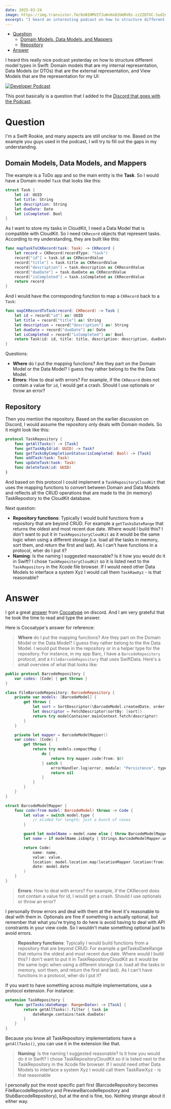 ```yaml
---
date: 2025-03-24
image: https://img.transistor.fm/8oNIHMVZfJuWvHxD2UmRV8s-zz2ZDfXC-Sud2dJRo24/rs:fill:400:400:1/q:60/aHR0cHM6Ly9pbWct/dXBsb2FkLXByb2R1/Y3Rpb24udHJhbnNp/c3Rvci5mbS9lMjg4/Y2UwYzYzMjlmN2My/Y2U4MWE3ZmYwNDJk/YTZhZC5wbmc.webp
excerpt: "I heard an interesting podcast on how to structure different model types in Swift: Domain models that are my internal representation, Data Models (or DTOs) that are the external representation, and View Models that are the representation for the UI. But many aspects are still unclear to me."
---
```


- [Question](#question)
    - [Domain Models, Data Models, and Mappers](#domain-models-data-models-and-mappers)
    - [Repository](#repository)
- [Answer](#answer)

I heard this really nice podcast yesterday on how to structure different model types in Swift: Domain models that are my internal representation, Data Models (or DTOs) that are the external representation, and View Models that are the representation for my UI:

[![Developer Podcast](https://img.transistor.fm/8oNIHMVZfJuWvHxD2UmRV8s-zz2ZDfXC-Sud2dJRo24/rs:fill:400:400:1/q:60/aHR0cHM6Ly9pbWct/dXBsb2FkLXByb2R1/Y3Rpb24udHJhbnNp/c3Rvci5mbS9lMjg4/Y2UwYzYzMjlmN2My/Y2U4MWE3ZmYwNDJk/YTZhZC5wbmc.webp)](https://podcasts.apple.com/de/podcast/developer-podcast/id1467065787?i=1000698509743)

This post basically is a question that I added to the [Discord that goes with the Podcast](https://discord.com/invite/j57uchzUa9).

# Question

I'm a Swift Rookie, and many aspects are still unclear to me. Based on the example you guys used in the podcast, I will try to fill out the gaps in my understanding.

## Domain Models, Data Models, and Mappers

The example is a ToDo app and so the main entity is the **Task**. So I would have a Domain model `Task` that looks like this:

```swift
struct Task {
    let id: UUID
    let title: String
    let description: String
    let dueDate: Date
    let isCompleted: Bool
}
```

As I want to store my tasks in CloudKit, I need a Data Model that is compatible with CloudKit. So I need `CKRecord` objects that represent tasks. According to my understanding, they are built like this:

```swift
func mapTaskToCKRecord(task: Task) -> CKRecord {
    let record = CKRecord(recordType: "task")
    record["id"] = task.id as CKRecordValue
    record["title"] = task.title as CKRecordValue
    record["description"] = task.description as CKRecordValue
    record["dueDate"] = task.dueDate as CKRecordValue
    record["isCompleted"] = task.isCompleted as CKRecordValue
    return record
}
```

And I would have the corresponding function to map a `CKRecord` back to a `Task`:

```swift
func mapCKRecordToTask(record: CKRecord) -> Task {
    let id = record["id"] as! UUID
    let title = record["title"] as! String
    let description = record["description"] as! String
    let dueDate = record["dueDate"] as! Date
    let isCompleted = record["isCompleted"] as! Bool
    return Task(id: id, title: title, description: description, dueDate: dueDate, isCompleted: isCompleted)
}
```

Questions:

* **Where** do I put the mapping functions? Are they part on the Domain Model or the Data Model? I guess they rather belong to the the Data Model.
* **Errors**: How to deal with errors? For example, if the `CKRecord` does not contain a value for `id`, I would get a crash. Should I use optionals or throw an error?

## Repository

Then you mention the repository. Based on the earlier discussion on Discord, I would assume the repository only deals with Domain models. So it might look like this:

```swift
protocol TaskRepository {
    func getAllTasks() -> [Task]
    func getTaskById(id: UUID) -> Task?
    func getTasksByCompletionStatus(isCompleted: Bool) -> [Task]
    func addTask(task: Task)
    func updateTask(task: Task)
    func deleteTask(id: UUID)
}
```

And based on this protocol I could implement a `TaskRepositoryCloudKit` that uses the mapping functions to convert between Domain and Data Models and reflects all the CRUD operations that are made to the (in memory) TaskRepostory to the CloudKit database.

Next question:

* **Repository functions**: Typically I would build functions from a repository that are beyond CRUD. For example a `getTasksDateRange` that returns the oldest and most recent due date. Where would I build this? I don't want to put it in `TaskRepositoryCloudKit` as it would be the same logic when using a different storage (i.e. load all the tasks in memory, sort them, and return the first and last). As I can't have functions in a protocol, wher do I put it?
* **Naming**: Is the naming I suggested reasonable? Is it how you would do it in Swift? I chose `TaskRepositoryCloudKit` so it is listed next to the `TaskRepository` in the Xcode file browser. If I would need other Data Models to interface a system Xyz I would call them `TaskRawXyz` - is that reasonable?

# Answer

I got a great [answer](https://discord.com/channels/1028834407374655518/1028846930182291526/1353860001411760228) from [Cocoatype](https://pado.name) on discord. And I am very grateful that he took the time to read and type the answer.

Here is Cocoatype's answer for reference:

> **Where** do I put the mapping functions? Are they part on the Domain Model or the Data Model? I guess they rather belong to the the Data Model.
I would put these in the repository or in a helper type for the repository. For instance, in my app Barc, I have a `BarcodeRepository` protocol, and a `FileBarcodeRepository` that uses SwiftData. Here's a small overview of what that looks like:

```swift
public protocol BarcodeRepository {
    var codes: [Code] { get throws }
}

class FileBarcodeRepository: BarcodeRepository {
    private var models: [BarcodeModel] {
        get throws {
            let sort = SortDescriptor(\BarcodeModel.createdDate, order: .reverse)
            let descriptor = FetchDescriptor(sortBy: [sort])
            return try modelContainer.mainContext.fetch(descriptor)
        }
    }

    private let mapper = BarcodeModelMapper()
    var codes: [Code] {
        get throws {
            return try models.compactMap {
                do {
                    return try mapper.code(from: $0)
                } catch {
                    errorHandler.log(error, module: "Persistence", type: "FileBarcodeRepository")
                    return nil
                }
            }
        }
    }
}

struct BarcodeModelMapper {
    func code(from model: BarcodeModel) throws -> Code {
        let value = switch model.type {
            // elided for length; just a bunch of cases
        }

        guard let modelName = model.name else { throw BarcodeModelMapperError.noNameSet }
        let name = if modelName.isEmpty { Strings.BarcodeModelMapper.untitledCodeName } else { modelName }

        return Code(
            name: name,
            value: value,
            location: model.location.map(locationMapper.location(from:)),
            date: model.date
        )
    }
}
```

> **Errors**: How to deal with errors? For example, if the CKRecord does not contain a value for id, I would get a crash. Should I use optionals or throw an error?

I personally throw errors and deal with them at the level it's reasonable to deal with them in. Optionals are fine if something is actually optional, but remember that what you're trying to do here is avoid having to deal with API constraints in your view code. So I wouldn't make something optional just to avoid errors.

> **Repository functions**: Typically I would build functions from a repository that are beyond CRUD. For example a getTasksDateRange that returns the oldest and most recent due date. Where would I build this? I don't want to put it in TaskRepositoryCloudKit as it would be the same logic when using a different storage (i.e. load all the tasks in memory, sort them, and return the first and last). As I can't have functions in a protocol, wher do I put it?

If you want to have something across multiple implementations, use a protocol extension. For instance:

```swift
extension TaskRepository {
    func getTasks(dateRange: Range<Date>) -> [Task] {
        return getAllTasks().filter { task in
            dateRange.contains(task.dueDate)
        }
    }
}
````

Because you know all TaskRepository implementations have a `getAllTasks()`, you can use it in the extension like that.

> **Naming**: Is the naming I suggested reasonable? Is it how you would do it in Swift? I chose TaskRepositoryCloudKit so it is listed next to the TaskRepository in the Xcode file browser. If I would need other Data Models to interface a system Xyz I would call them TaskRawXyz - is that reasonable

I personally put the most specific part first (BarcodeRepository becomes FileBarcodeRepository and PreviewBarcodeRepository and StubBarcodeRepository), but at the end is fine, too. Nothing strange about it either way.
